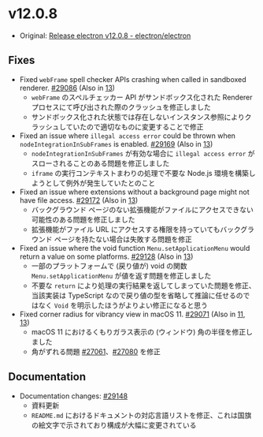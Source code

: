 # v12.0.8

- Original: [Release electron v12.0.8 - electron/electron](https://github.com/electron/electron/releases/tag/v12.0.8)

## Fixes

- Fixed `webFrame` spell checker APIs crashing when called in sandboxed renderer. [#29086](https://github.com/electron/electron/pull/29086) (Also in [13](https://github.com/electron/electron/pull/29087))
  - `webFrame` のスペルチェッカー API がサンドボックス化された Renderer プロセスにて呼び出された際のクラッシュを修正しました
  - サンドボックス化された状態では存在しないインスタンス参照によりクラッシュしていたので適切なものに変更することで修正
- Fixed an issue where `illegal access error` could be thrown when `nodeIntegrationInSubFrames` is enabled. [#29169](https://github.com/electron/electron/pull/29169) (Also in [13](https://github.com/electron/electron/pull/29170))
  - `nodeIntegrationInSubFrames` が有効な場合に `illegal access error` がスローされることのある問題を修正しました
  - `iframe` の実行コンテキストまわりの処理で不要な Node.js 環境を構築しようとして例外が発生していたとのこと
- Fixed an issue where extensions without a background page might not have file access. [#29172](https://github.com/electron/electron/pull/29172) (Also in [13](https://github.com/electron/electron/pull/29171))
  - バックグラウンド ページのない拡張機能がファイルにアクセスできない可能性のある問題を修正しました
  - 拡張機能がファイル URL にアクセスする権限を持っていてもバックグラウンド ページを持たない場合は失敗する問題を修正
- Fixed an issue where the void function `Menu.setApplicationMenu` would return a value on some platforms. [#29128](https://github.com/electron/electron/pull/29128) (Also in [13](https://github.com/electron/electron/pull/29129))
  - 一部のプラットフォームで (戻り値が) void の関数 `Menu.setApplicationMenu` が値を返す問題を修正しました
  - 不要な `return` により処理の実行結果を返してしまっていた問題を修正、当該実装は TypeScript なので戻り値の型を省略して推論に任せるのではなく `Void` を明示したほうがよりよい修正になると思う
- Fixed corner radius for vibrancy view in macOS 11. [#29071](https://github.com/electron/electron/pull/29071) (Also in [11](https://github.com/electron/electron/pull/29072), [13](https://github.com/electron/electron/pull/28679))
  - macOS 11 におけるくもりガラス表示の (ウィンドウ) 角の半径を修正しました
  - 角がずれる問題 [#27061](https://github.com/electron/electron/issues/27061)、[#27080](https://github.com/electron/electron/issues/27080) を修正

## Documentation

- Documentation changes: [#29148](https://github.com/electron/electron/pull/29148)
  - 資料更新
  - `README.md` におけるドキュメントの対応言語リストを修正、これは国旗の絵文字で示されており構成が大幅に変更されている
